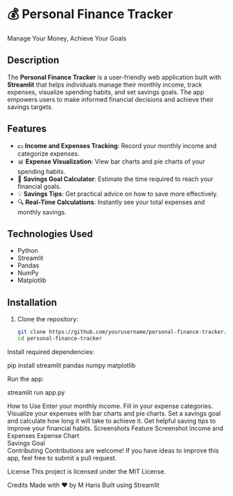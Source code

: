 # 💰 Personal Finance Tracker
Manage Your Money, Achieve Your Goals

## Description
The **Personal Finance Tracker** is a user-friendly web application built with **Streamlit** that helps individuals manage their monthly income, track expenses, visualize spending habits, and set savings goals. The app empowers users to make informed financial decisions and achieve their savings targets.

## Features
- 💵 **Income and Expenses Tracking**: Record your monthly income and categorize expenses.
- 📊 **Expense Visualization**: View bar charts and pie charts of your spending habits.
- 🎯 **Savings Goal Calculator**: Estimate the time required to reach your financial goals.
- 💡 **Savings Tips**: Get practical advice on how to save more effectively.
- 🔍 **Real-Time Calculations**: Instantly see your total expenses and monthly savings.

## Technologies Used
- Python
- Streamlit
- Pandas
- NumPy
- Matplotlib

## Installation
1. Clone the repository:
   ```bash
   git clone https://github.com/yourusername/personal-finance-tracker.git
   cd personal-finance-tracker
   
Install required dependencies:


pip install streamlit pandas numpy matplotlib

Run the app:


streamlit run app.py

How to Use
Enter your monthly income.
Fill in your expense categories.
Visualize your expenses with bar charts and pie charts.
Set a savings goal and calculate how long it will take to achieve it.
Get helpful saving tips to improve your financial habits.
Screenshots
Feature	Screenshot
Income and Expenses	
Expense Chart	
Savings Goal	
Contributing
Contributions are welcome! If you have ideas to improve this app, feel free to submit a pull request.

License
This project is licensed under the MIT License.

Credits
Made with ❤️ by M Haris
Built using Streamlit
